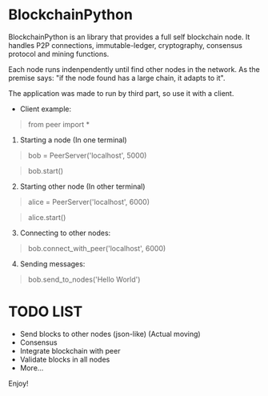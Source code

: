 # BlockchainPython

BlockchainPython is an library that provides a full self blockchain node. It
handles P2P connections, immutable-ledger, cryptography, consensus protocol and
mining functions.

Each node runs indenpendently until find other nodes in the network. As the
premise says: "if the node found has a large chain, it adapts to it".

The application was made to run by third part, so use it with a client.

- Client example:

> from peer import *

1) Starting a node (In one terminal)

> bob = PeerServer('localhost', 5000)

> bob.start()

2) Starting other node (In other terminal)

> alice = PeerServer('localhost', 6000)

> alice.start()

3) Connecting to other nodes:

> bob.connect_with_peer('localhost', 6000)

4) Sending messages:

> bob.send_to_nodes('Hello World')

# TODO LIST

- Send blocks to other nodes (json-like) (Actual moving)
- Consensus
- Integrate blockchain with peer
- Validate blocks in all nodes
- More...

Enjoy!
